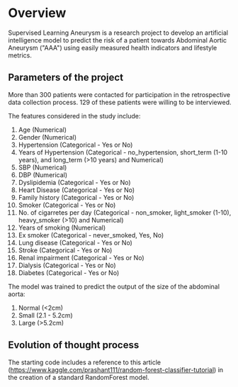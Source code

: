 # Overview 

Supervised Learning Aneurysm is a research project to develop an artificial intelligence model to predict the risk of a patient towards Abdominal Aortic Aneurysm ("AAA") using easily measured health indicators and lifestyle metrics. 


## Parameters of the project

More than 300 patients were contacted for participation in the retrospective data collection process. 129 of these patients were willing to be interviewed. 

The features considered in the study include:
1. Age (Numerical)
2. Gender (Numerical)
3. Hypertension (Categorical - Yes or No)
4. Years of Hypertension (Categorical - no_hypertension, short_term (1-10 years), and long_term (>10 years) and Numerical)
5. SBP (Numerical)
6. DBP (Numerical)
7. Dyslipidemia (Categorical - Yes or No)
8. Heart Disease (Categorical - Yes or No)
9. Family history (Categorical - Yes or No)
10. Smoker (Categorical - Yes or No)
11. No. of cigarretes per day (Categorical - non_smoker, light_smoker (1-10), heavy_smoker (>10) and Numerical)
12. Years of smoking (Numerical)
13. Ex smoker (Categorical - never_smoked, Yes, No)
14. Lung disease (Categorical - Yes or No)
15. Stroke (Categorical - Yes or No)
16. Renal impairment (Categorical - Yes or No)
17. Dialysis (Categorical - Yes or No)
18. Diabetes (Categorical - Yes or No)

The model was trained to predict the output of the size of the abdominal aorta:
1. Normal (<2cm)
2. Small (2.1 - 5.2cm)
3. Large (>5.2cm)


## Evolution of thought process

The starting code includes a reference to this article (https://www.kaggle.com/prashant111/random-forest-classifier-tutorial) in the creation of a standard RandomForest model. 
